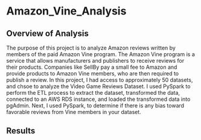 # Amazon_Vine_Analysis
## Overview of Analysis
The purpose of this project is to analyze Amazon reviews written by members of the paid Amazon Vine program. The Amazon Vine program is a service that allows manufacturers and publishers to receive reviews for their products. Companies like SellBy pay a small fee to Amazon and provide products to Amazon Vine members, who are then required to publish a review. In this project, I had access to approximately 50 datasets, and chsoe to analyze the Video Game Reviews Dataset. I used PySpark to perform the ETL process to extract the dataset, transformed the data, connected to an AWS RDS instance, and loaded the transformed data into pgAdmin. Next, I used PySpark, to determine if there is any bias toward favorable reviews from Vine members in your dataset.

## Results

